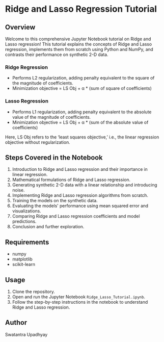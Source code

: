 # Ridge and Lasso Regression Tutorial

## Overview
Welcome to this comprehensive Jupyter Notebook tutorial on Ridge and Lasso regression! This tutorial explains the concepts of Ridge and Lasso regression, implements them from scratch using Python and NumPy, and contrasts their performance on synthetic 2-D data. 

### Ridge Regression
- Performs L2 regularization, adding penalty equivalent to the square of the magnitude of coefficients.
- Minimization objective = LS Obj + α * (sum of square of coefficients)

### Lasso Regression
- Performs L1 regularization, adding penalty equivalent to the absolute value of the magnitude of coefficients.
- Minimization objective = LS Obj + α * (sum of the absolute value of coefficients)

Here, LS Obj refers to the ‘least squares objective,’ i.e., the linear regression objective without regularization.

## Steps Covered in the Notebook
1. Introduction to Ridge and Lasso regression and their importance in linear regression.
2. Mathematical formulations of Ridge and Lasso regression.
3. Generating synthetic 2-D data with a linear relationship and introducing noise.
4. Implementing Ridge and Lasso regression algorithms from scratch.
5. Training the models on the synthetic data.
6. Evaluating the models' performance using mean squared error and visualizations.
7. Comparing Ridge and Lasso regression coefficients and model predictions.
8. Conclusion and further exploration.

## Requirements
- numpy
- matplotlib
- scikit-learn

## Usage
1. Clone the repository.
2. Open and run the Jupyter Notebook `Ridge_Lasso_Tutorial.ipynb`.
3. Follow the step-by-step instructions in the notebook to understand Ridge and Lasso regression.

## Author
Swatantra Upadhyay
